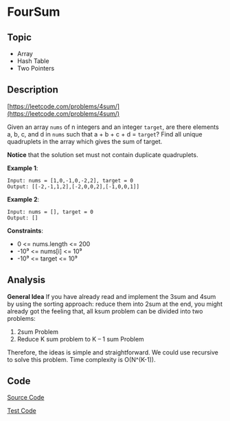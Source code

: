 # FourSum

## Topic

- Array
- Hash Table
- Two Pointers

## Description

[https://leetcode.com/problems/4sum/](https://leetcode.com/problems/4sum/)

Given an array `nums` of n integers and an integer `target`, are there elements a, b, c, and d in `nums` such that a + b + c + d = `target`? Find all unique quadruplets in the array which gives the sum of target.

**Notice** that the solution set must not contain duplicate quadruplets.

**Example 1**:

```
Input: nums = [1,0,-1,0,-2,2], target = 0
Output: [[-2,-1,1,2],[-2,0,0,2],[-1,0,0,1]]
```

**Example 2**:

```
Input: nums = [], target = 0
Output: []
```

**Constraints**:

- 0 <= nums.length <= 200
- -10⁹ <= nums[i] <= 10⁹
- -10⁹ <= target <= 10⁹


## Analysis

**General Idea**
If you have already read and implement the 3sum and 4sum by using the sorting approach: reduce them into 2sum at the end, you might already got the feeling that, all ksum problem can be divided into two problems:

1. 2sum Problem
2. Reduce K sum problem to K – 1 sum Problem

Therefore, the ideas is simple and straightforward. We could use recursive to solve this problem. Time complexity is O(N^(K-1)).

## Code

[Source Code](../../src/main/java/com/lun/medium/FourSum.java)

[Test Code](../../src/test/java/com/lun/medium/FourSumTest.java)


